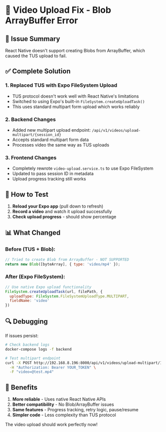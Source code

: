 # 🎥 Video Upload Fix - Blob ArrayBuffer Error

## 🐛 Issue Summary
React Native doesn't support creating Blobs from ArrayBuffer, which caused the TUS upload to fail.

## ✅ Complete Solution

### 1. Replaced TUS with Expo FileSystem Upload
- TUS protocol doesn't work well with React Native's limitations
- Switched to using Expo's built-in `FileSystem.createUploadTask()`
- This uses standard multipart form upload which works reliably

### 2. Backend Changes
- Added new multipart upload endpoint: `/api/v1/videos/upload-multipart/{session_id}`
- Accepts standard multipart form data
- Processes video the same way as TUS uploads

### 3. Frontend Changes
- Completely rewrote `video-upload.service.ts` to use Expo FileSystem
- Updated to pass session ID in metadata
- Upload progress tracking still works

## 🧪 How to Test

1. **Reload your Expo app** (pull down to refresh)
2. **Record a video** and watch it upload successfully
3. **Check upload progress** - should show percentage

## 📊 What Changed

### Before (TUS + Blob):
```javascript
// Tried to create Blob from ArrayBuffer - NOT SUPPORTED
return new Blob([byteArray], { type: 'video/mp4' });
```

### After (Expo FileSystem):
```javascript
// Use native Expo upload functionality
FileSystem.createUploadTask(url, filePath, {
  uploadType: FileSystem.FileSystemUploadType.MULTIPART,
  fieldName: 'video'
})
```

## 🔍 Debugging

If issues persist:
```bash
# Check backend logs
docker-compose logs -f backend

# Test multipart endpoint
curl -X POST http://192.168.8.196:8000/api/v1/videos/upload-multipart/1 \
  -H "Authorization: Bearer YOUR_TOKEN" \
  -F "video=@test.mp4"
```

## 🎉 Benefits

1. **More reliable** - Uses native React Native APIs
2. **Better compatibility** - No Blob/ArrayBuffer issues
3. **Same features** - Progress tracking, retry logic, pause/resume
4. **Simpler code** - Less complexity than TUS protocol

The video upload should work perfectly now!